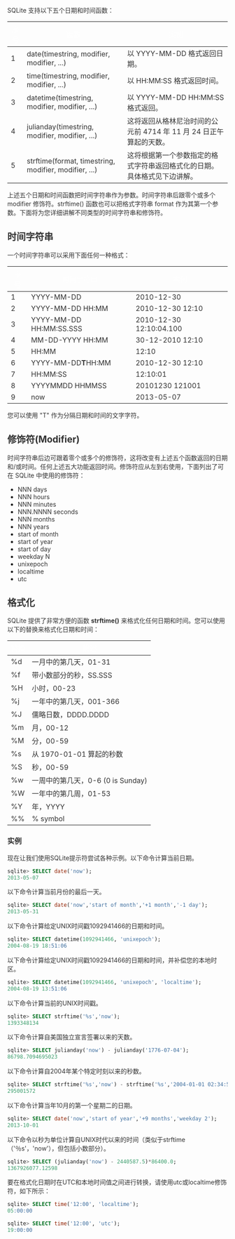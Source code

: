 <font style="color:rgb(51, 51, 51);">SQLite 支持以下五个日期和时间函数：</font>

| <font style="color:rgb(254, 254, 254);">序号</font> | <font style="color:rgb(254, 254, 254);">函数</font> | <font style="color:rgb(254, 254, 254);">实例</font> |
| --- | --- | --- |
| <font style="color:rgb(51, 51, 51);">1</font> | <font style="color:rgb(51, 51, 51);">date(timestring, modifier, modifier, ...)</font> | <font style="color:rgb(51, 51, 51);">以 YYYY-MM-DD 格式返回日期。</font> |
| <font style="color:rgb(51, 51, 51);">2</font> | <font style="color:rgb(51, 51, 51);">time(timestring, modifier, modifier, ...)</font> | <font style="color:rgb(51, 51, 51);">以 HH:MM:SS 格式返回时间。</font> |
| <font style="color:rgb(51, 51, 51);">3</font> | <font style="color:rgb(51, 51, 51);">datetime(timestring, modifier, modifier, ...)</font> | <font style="color:rgb(51, 51, 51);">以 YYYY-MM-DD HH:MM:SS 格式返回。</font> |
| <font style="color:rgb(51, 51, 51);">4</font> | <font style="color:rgb(51, 51, 51);">julianday(timestring, modifier, modifier, ...)</font> | <font style="color:rgb(51, 51, 51);">这将返回从格林尼治时间的公元前 4714 年 11 月 24 日正午算起的天数。</font> |
| <font style="color:rgb(51, 51, 51);">5</font> | <font style="color:rgb(51, 51, 51);">strftime(format, timestring, modifier, modifier, ...)</font> | <font style="color:rgb(51, 51, 51);">这将根据第一个参数指定的格式字符串返回格式化的日期。具体格式见下边讲解。</font> |


<font style="color:rgb(51, 51, 51);">上述五个日期和时间函数把时间字符串作为参数。时间字符串后跟零个或多个 modifier 修饰符。strftime() 函数也可以把格式字符串 format 作为其第一个参数。下面将为您详细讲解不同类型的时间字符串和修饰符。</font>

## <font style="color:rgb(51, 51, 51);">时间字符串</font>
<font style="color:rgb(51, 51, 51);">一个时间字符串可以采用下面任何一种格式：</font>

| <font style="color:rgb(254, 254, 254);">序号</font> | <font style="color:rgb(254, 254, 254);">时间字符串</font> | <font style="color:rgb(254, 254, 254);">实例</font> |
| --- | --- | --- |
| <font style="color:rgb(51, 51, 51);">1</font> | <font style="color:rgb(51, 51, 51);">YYYY-MM-DD</font> | <font style="color:rgb(51, 51, 51);">2010-12-30</font> |
| <font style="color:rgb(51, 51, 51);">2</font> | <font style="color:rgb(51, 51, 51);">YYYY-MM-DD HH:MM</font> | <font style="color:rgb(51, 51, 51);">2010-12-30 12:10</font> |
| <font style="color:rgb(51, 51, 51);">3</font> | <font style="color:rgb(51, 51, 51);">YYYY-MM-DD HH:MM:SS.SSS</font> | <font style="color:rgb(51, 51, 51);">2010-12-30 12:10:04.100</font> |
| <font style="color:rgb(51, 51, 51);">4</font> | <font style="color:rgb(51, 51, 51);">MM-DD-YYYY HH:MM</font> | <font style="color:rgb(51, 51, 51);">30-12-2010 12:10</font> |
| <font style="color:rgb(51, 51, 51);">5</font> | <font style="color:rgb(51, 51, 51);">HH:MM</font> | <font style="color:rgb(51, 51, 51);">12:10</font> |
| <font style="color:rgb(51, 51, 51);">6</font> | <font style="color:rgb(51, 51, 51);">YYYY-MM-DD</font>**<font style="color:rgb(51, 51, 51);">T</font>**<font style="color:rgb(51, 51, 51);">HH:MM</font> | <font style="color:rgb(51, 51, 51);">2010-12-30 12:10</font> |
| <font style="color:rgb(51, 51, 51);">7</font> | <font style="color:rgb(51, 51, 51);">HH:MM:SS</font> | <font style="color:rgb(51, 51, 51);">12:10:01</font> |
| <font style="color:rgb(51, 51, 51);">8</font> | <font style="color:rgb(51, 51, 51);">YYYYMMDD HHMMSS</font> | <font style="color:rgb(51, 51, 51);">20101230 121001</font> |
| <font style="color:rgb(51, 51, 51);">9</font> | <font style="color:rgb(51, 51, 51);">now</font> | <font style="color:rgb(51, 51, 51);">2013-05-07</font> |


<font style="color:rgb(51, 51, 51);">您可以使用 "T" 作为分隔日期和时间的文字字符。</font>

## <font style="color:rgb(51, 51, 51);">修饰符(Modifier)</font>
<font style="color:rgb(51, 51, 51);">时间字符串后边可跟着零个或多个的修饰符，这将改变有上述五个函数返回的日期和/或时间。任何上述五大功能返回时间。修饰符应从左到右使用，下面列出了可在 SQLite 中使用的修饰符：</font>

+ <font style="color:rgb(51, 51, 51);">NNN days</font>
+ <font style="color:rgb(51, 51, 51);">NNN hours</font>
+ <font style="color:rgb(51, 51, 51);">NNN minutes</font>
+ <font style="color:rgb(51, 51, 51);">NNN.NNNN seconds</font>
+ <font style="color:rgb(51, 51, 51);">NNN months</font>
+ <font style="color:rgb(51, 51, 51);">NNN years</font>
+ <font style="color:rgb(51, 51, 51);">start of month</font>
+ <font style="color:rgb(51, 51, 51);">start of year</font>
+ <font style="color:rgb(51, 51, 51);">start of day</font>
+ <font style="color:rgb(51, 51, 51);">weekday N</font>
+ <font style="color:rgb(51, 51, 51);">unixepoch</font>
+ <font style="color:rgb(51, 51, 51);">localtime</font>
+ <font style="color:rgb(51, 51, 51);">utc</font>

## <font style="color:rgb(51, 51, 51);">格式化</font>
<font style="color:rgb(51, 51, 51);">SQLite 提供了非常方便的函数</font><font style="color:rgb(51, 51, 51);"> </font>**<font style="color:rgb(51, 51, 51);">strftime()</font>**<font style="color:rgb(51, 51, 51);"> </font><font style="color:rgb(51, 51, 51);">来格式化任何日期和时间。您可以使用以下的替换来格式化日期和时间：</font>

| <font style="color:rgb(254, 254, 254);">替换</font> | <font style="color:rgb(254, 254, 254);">描述</font> |
| --- | --- |
| <font style="color:rgb(51, 51, 51);">%d</font> | <font style="color:rgb(51, 51, 51);">一月中的第几天，01-31</font> |
| <font style="color:rgb(51, 51, 51);">%f</font> | <font style="color:rgb(51, 51, 51);">带小数部分的秒，SS.SSS</font> |
| <font style="color:rgb(51, 51, 51);">%H</font> | <font style="color:rgb(51, 51, 51);">小时，00-23</font> |
| <font style="color:rgb(51, 51, 51);">%j</font> | <font style="color:rgb(51, 51, 51);">一年中的第几天，001-366</font> |
| <font style="color:rgb(51, 51, 51);">%J</font> | <font style="color:rgb(51, 51, 51);">儒略日数，DDDD.DDDD</font> |
| <font style="color:rgb(51, 51, 51);">%m</font> | <font style="color:rgb(51, 51, 51);">月，00-12</font> |
| <font style="color:rgb(51, 51, 51);">%M</font> | <font style="color:rgb(51, 51, 51);">分，00-59</font> |
| <font style="color:rgb(51, 51, 51);">%s</font> | <font style="color:rgb(51, 51, 51);">从 1970-01-01 算起的秒数</font> |
| <font style="color:rgb(51, 51, 51);">%S</font> | <font style="color:rgb(51, 51, 51);">秒，00-59</font> |
| <font style="color:rgb(51, 51, 51);">%w</font> | <font style="color:rgb(51, 51, 51);">一周中的第几天，0-6 (0 is Sunday)</font> |
| <font style="color:rgb(51, 51, 51);">%W</font> | <font style="color:rgb(51, 51, 51);">一年中的第几周，01-53</font> |
| <font style="color:rgb(51, 51, 51);">%Y</font> | <font style="color:rgb(51, 51, 51);">年，YYYY</font> |
| <font style="color:rgb(51, 51, 51);">%%</font> | <font style="color:rgb(51, 51, 51);">% symbol</font> |


### <font style="color:rgb(51, 51, 51);">实例</font>
<font style="color:rgb(51, 51, 51);">现在让我们使用SQLite提示符尝试各种示例。以下命令计算当前日期。</font>

```sql
sqlite> SELECT date('now');
2013-05-07
```

<font style="color:rgb(51, 51, 51);">以下命令计算当前月份的最后一天。</font>

```sql
sqlite> SELECT date('now','start of month','+1 month','-1 day');
2013-05-31
```

<font style="color:rgb(51, 51, 51);">以下命令计算给定UNIX时间戳1092941466的日期和时间。</font>

```sql
sqlite> SELECT datetime(1092941466, 'unixepoch');
2004-08-19 18:51:06
```

<font style="color:rgb(51, 51, 51);">以下命令计算给定UNIX时间戳1092941466的日期和时间，并补偿您的本地时区。</font>

```sql
sqlite> SELECT datetime(1092941466, 'unixepoch', 'localtime');
2004-08-19 13:51:06
```

<font style="color:rgb(51, 51, 51);">以下命令计算当前的UNIX时间戳。</font>

```sql
sqlite> SELECT strftime('%s','now');
1393348134
```

<font style="color:rgb(51, 51, 51);">以下命令计算自美国独立宣言签署以来的天数。</font>

```sql
sqlite> SELECT julianday('now') - julianday('1776-07-04');
86798.7094695023
```

<font style="color:rgb(51, 51, 51);">以下命令计算自2004年某个特定时刻以来的秒数。</font>

```sql
sqlite> SELECT strftime('%s','now') - strftime('%s','2004-01-01 02:34:56');
295001572
```

<font style="color:rgb(51, 51, 51);">以下命令计算当年10月的第一个星期二的日期。</font>

```sql
sqlite> SELECT date('now','start of year','+9 months','weekday 2');
2013-10-01
```

<font style="color:rgb(51, 51, 51);">以下命令以秒为单位计算自UNIX时代以来的时间（类似于strftime（'％s'，'now'），但包括小数部分）。</font>

```sql
sqlite> SELECT (julianday('now') - 2440587.5)*86400.0;
1367926077.12598
```

<font style="color:rgb(51, 51, 51);">要在格式化日期时在UTC和本地时间值之间进行转换，请使用utc或localtime修饰符，如下所示：</font>

```sql
sqlite> SELECT time('12:00', 'localtime');
05:00:00
```

```sql
sqlite> SELECT time('12:00', 'utc');
19:00:00
```

